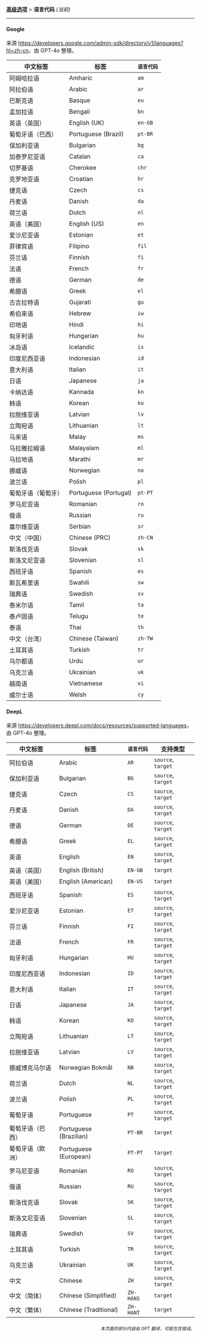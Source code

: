 [**高级选项**](./introduction.md) > **语言代码** _(当前)_

---

#### Google

来源 <https://developers.google.com/admin-sdk/directory/v1/languages?hl=zh-cn>，由 GPT-4o 整理。

| 中文标签 | 标签 | `语言代码` |
| --- | --- | --- |
| 阿姆哈拉语 | Amharic | `am` |
| 阿拉伯语 | Arabic | `ar` |
| 巴斯克语 | Basque | `eu` |
| 孟加拉语 | Bengali | `bn` |
| 英语（英国） | English (UK) | `en-GB` |
| 葡萄牙语（巴西） | Portuguese (Brazil) | `pt-BR` |
| 保加利亚语 | Bulgarian | `bg` |
| 加泰罗尼亚语 | Catalan | `ca` |
| 切罗基语 | Cherokee | `chr` |
| 克罗地亚语 | Croatian | `hr` |
| 捷克语 | Czech | `cs` |
| 丹麦语 | Danish | `da` |
| 荷兰语 | Dutch | `nl` |
| 英语（美国） | English (US) | `en` |
| 爱沙尼亚语 | Estonian | `et` |
| 菲律宾语 | Filipino | `fil` |
| 芬兰语 | Finnish | `fi` |
| 法语 | French | `fr` |
| 德语 | German | `de` |
| 希腊语 | Greek | `el` |
| 古吉拉特语 | Gujarati | `gu` |
| 希伯来语 | Hebrew | `iw` |
| 印地语 | Hindi | `hi` |
| 匈牙利语 | Hungarian | `hu` |
| 冰岛语 | Icelandic | `is` |
| 印度尼西亚语 | Indonesian | `id` |
| 意大利语 | Italian | `it` |
| 日语 | Japanese | `ja` |
| 卡纳达语 | Kannada | `kn` |
| 韩语 | Korean | `ko` |
| 拉脱维亚语 | Latvian | `lv` |
| 立陶宛语 | Lithuanian | `lt` |
| 马来语 | Malay | `ms` |
| 马拉雅拉姆语 | Malayalam | `ml` |
| 马拉地语 | Marathi | `mr` |
| 挪威语 | Norwegian | `no` |
| 波兰语 | Polish | `pl` |
| 葡萄牙语（葡萄牙） | Portuguese (Portugal) | `pt-PT` |
| 罗马尼亚语 | Romanian | `ro` |
| 俄语 | Russian | `ru` |
| 塞尔维亚语 | Serbian | `sr` |
| 中文（中国） | Chinese (PRC) | `zh-CN` |
| 斯洛伐克语 | Slovak | `sk` |
| 斯洛文尼亚语 | Slovenian | `sl` |
| 西班牙语 | Spanish | `es` |
| 斯瓦希里语 | Swahili | `sw` |
| 瑞典语 | Swedish | `sv` |
| 泰米尔语 | Tamil | `ta` |
| 泰卢固语 | Telugu | `te` |
| 泰语 | Thai | `th` |
| 中文（台湾） | Chinese (Taiwan) | `zh-TW` |
| 土耳其语 | Turkish | `tr` |
| 乌尔都语 | Urdu | `ur` |
| 乌克兰语 | Ukrainian | `uk` |
| 越南语 | Vietnamese | `vi` |
| 威尔士语 | Welsh | `cy` |

#### DeepL

来源 <https://developers.deepl.com/docs/resources/supported-languages>，由 GPT-4o 整理。

| 中文标签 | 标签 | `语言代码` | 支持类型 |
| --- | --- | --- | --- |
| 阿拉伯语 | Arabic | `AR` | `source`, `target` |
| 保加利亚语 | Bulgarian | `BG` | `source`, `target` |
| 捷克语 | Czech | `CS` | `source`, `target` |
| 丹麦语 | Danish | `DA` | `source`, `target` |
| 德语 | German | `DE` | `source`, `target` |
| 希腊语 | Greek | `EL` | `source`, `target` |
| 英语 | English | `EN` | `source`, `target` |
| 英语（英国） | English (British) | `EN-GB` | `target` |
| 英语（美国） | English (American) | `EN-US` | `target` |
| 西班牙语 | Spanish | `ES` | `source`, `target` |
| 爱沙尼亚语 | Estonian | `ET` | `source`, `target` |
| 芬兰语 | Finnish | `FI` | `source`, `target` |
| 法语 | French | `FR` | `source`, `target` |
| 匈牙利语 | Hungarian | `HU` | `source`, `target` |
| 印度尼西亚语 | Indonesian | `ID` | `source`, `target` |
| 意大利语 | Italian | `IT` | `source`, `target` |
| 日语 | Japanese | `JA` | `source`, `target` |
| 韩语 | Korean | `KO` | `source`, `target` |
| 立陶宛语 | Lithuanian | `LT` | `source`, `target` |
| 拉脱维亚语 | Latvian | `LV` | `source`, `target` |
| 挪威博克马尔语 | Norwegian Bokmål | `NB` | `source`, `target` |
| 荷兰语 | Dutch | `NL` | `source`, `target` |
| 波兰语 | Polish | `PL` | `source`, `target` |
| 葡萄牙语 | Portuguese | `PT` | `source`, `target` |
| 葡萄牙语（巴西） | Portuguese (Brazilian) | `PT-BR` | `target` |
| 葡萄牙语（欧洲） | Portuguese (European) | `PT-PT` | `target` |
| 罗马尼亚语 | Romanian | `RO` | `source`, `target` |
| 俄语 | Russian | `RU` | `source`, `target` |
| 斯洛伐克语 | Slovak | `SK` | `source`, `target` |
| 斯洛文尼亚语 | Slovenian | `SL` | `source`, `target` |
| 瑞典语 | Swedish | `SV` | `source`, `target` |
| 土耳其语 | Turkish | `TR` | `source`, `target` |
| 乌克兰语 | Ukrainian | `UK` | `source`, `target` |
| 中文 | Chinese | `ZH` | `source`, `target` |
| 中文（简体） | Chinese (Simplified) | `ZH-HANS` | `target` |
| 中文（繁体） | Chinese (Traditional) | `ZH-HANT` | `target` |

<div align="right"> 
<h6><small>本页面的部分内容由 GPT 翻译，可能包含错误。</small></h6>
